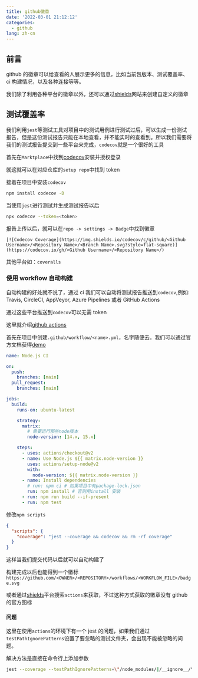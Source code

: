```yaml
---
title: github徽章
date: '2022-03-01 21:12:12'
categories:
  - github
lang: zh-cn
---
```


## 前言

github 的徽章可以给查看的人展示更多的信息，比如当前包版本、测试覆盖率、ci 构建情况，以及各种连接等等。

我们除了利用各种平台的徽章以外，还可以通过[shields](https://shields.io/)网站来创建自定义的徽章

## 测试覆盖率

我们利用`jest`等测试工具对项目中的测试用例进行测试过后，可以生成一份测试报告，但是这份测试报告只能在本地查看，并不能实时的查看到。所以我们需要将我们的测试报告提交到一些平台来完成，`codecov`就是一个很好的工具

首先在`Marktplace`中找到[codecov](https://github.com/marketplace/codecov)安装并授权登录

<!-- more -->

就这就可以在对应仓库的`setup repo`中找到 token

接着在项目中安装`codecov`

```bash
npm install codecov -D
```

当使用`jest`进行测试并生成测试报告以后

```bash
npx codecov --token=<token>
```

报告上传以后，就可以在`repo -> settings -> Badge`中找到徽章

```
[![Codecov Coverage](https://img.shields.io/codecov/c/github/<Github Username>/<Repository Name>/<Branch Name>.svg?style=flat-square)](https://codecov.io/gh/<Github Username>/<Repository Name>/)
```

其他平台如：`coveralls`

### 使用 workflow 自动构建

自动构建的好处就不说了，通过 ci 我们可以自动将测试报告推送到`codecov`,例如: Travis, CircleCI, AppVeyor, Azure Pipelines 或者 GitHub Actions

通过这些平台推送到`codecov`可以无需 token

这里就介绍[github actions](https://docs.github.com/cn/actions)

首先在项目中创建`.github/workflow/<name>.yml`，名字随便去。我们可以通过官方文档获得[demo](https://docs.github.com/cn/actions/automating-builds-and-tests/building-and-testing-nodejs-or-python)

```yaml
name: Node.js CI

on:
  push:
    branches: [main]
  pull_request:
    branches: [main]

jobs:
  build:
    runs-on: ubuntu-latest

    strategy:
      matrix:
        # 需要运行那些node版本
        node-version: [14.x, 15.x]

    steps:
      - uses: actions/checkout@v2
      - name: Use Node.js ${{ matrix.node-version }}
        uses: actions/setup-node@v2
        with:
          node-version: ${{ matrix.node-version }}
      - name: Install dependencies
        # run: npm ci # 如果项目中有package-lock.json
        run: npm install # 否则用install 安装
      - run: npm run build --if-present
      - run: npm test
```

修改`npm scripts`

```json
{
  "scripts": {
    "coverage": "jest --coverage && codecov && rm -rf coverage"
  }
}
```

这样当我们提交代码以后就可以自动构建了

构建完成以后也能得到一个徽标`https://github.com/<OWNER>/<REPOSITORY>/workflows/<WORKFLOW_FILE>/badge.svg`

或者通过[shields](https://shields.io/)平台搜索`actions`来获取，不过这种方式获取的徽章没有 github 的官方图标

#### 问题

这里在使用`actions`的环境下有一个 jest 的问题，如果我们通过`testPathIgnorePatterns`设置了要忽略的测试文件夹，会出现不能被忽略的问题。

解决方法是直接在命令行上添加参数

```bash
jest --coverage --testPathIgnorePatterns=\"/node_modules/|/__ignore__/\"
```

